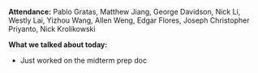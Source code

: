 **Attendance:** Pablo Gratas, Matthew Jiang, George Davidson, Nick Li, Westly Lai, Yizhou Wang, Allen Weng, Edgar Flores, Joseph Christopher Priyanto, Nick Krolikowski

**What we talked about today:**

- Just worked on the midterm prep doc
